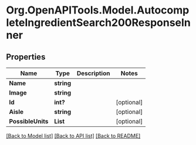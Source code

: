 # Org.OpenAPITools.Model.AutocompleteIngredientSearch200ResponseInner

## Properties

Name | Type | Description | Notes
------------ | ------------- | ------------- | -------------
**Name** | **string** |  | 
**Image** | **string** |  | 
**Id** | **int?** |  | [optional] 
**Aisle** | **string** |  | [optional] 
**PossibleUnits** | **List<string>** |  | [optional] 

[[Back to Model list]](../README.md#documentation-for-models) [[Back to API list]](../README.md#documentation-for-api-endpoints) [[Back to README]](../README.md)

